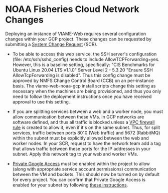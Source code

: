 # NOAA Fisheries Cloud Network Changes

Deploying an instance of VIAME-Web requires several configuration changes within your GCP project. These changes can be requested by submitting a [System Change Request](https://docs.google.com/forms/d/e/1FAIpQLSdafnuc7bxEIFkXrPpHkwgy1VxoiGEkMVkZjbMe1DdMYJ9THw/viewform) (SCR). 

* To be able to access this web service, the SSH server's configuration (file: /etc/ssh/sshd_config) needs to include AllowTCPForwarding=yes. However, this is a baseline setting, specifically: "CIS Benchmarks for Ubuntu Linux 20.04 LTS v1.1.0" Server Level 2 - 5.3.20 "Ensure SSH AllowTcpForwarding is disabled". Thus this config change must be approved by NMFS Change Control Board (CCB) on an per-instance basis. The viame-web-noaa-gcp install scripts change this setting as necessary when the machines are being provisioned, and thus you only need to follow the deployment instructions once you have received approval to use this setting.

* If you are splitting services between a web and a worker node, you must allow communication between these VMs. In GCP networks are software defined, and thus all traffic is blocked unless a [VPC firewall rule](https://cloud.google.com/vpc/docs/firewalls) is created to allow it, even if it's on the same subnet. Thus, for split services, traffic between ports 8010 (Web traffic) and 5672 (RabbitMQ) within the subnet must be explicitly allowed between the web and worker nodes. In your SCR, request to have the network team add a tag that allows traffic between these ports for the IP addresses in your subnet. Apply this network tag to your web and worker VMs.

* [Private Google Access](https://cloud.google.com/vpc/docs/configure-private-google-access) must be enabled within the project to allow (along with appropriate service account permissions) communication between the VM and buckets. This should now be turned on by default for every project. You can confirm that Private Google Access is enabled for your subnet by following [these instructions](https://cloud.google.com/vpc/docs/configure-private-google-access#enabling-pga).
